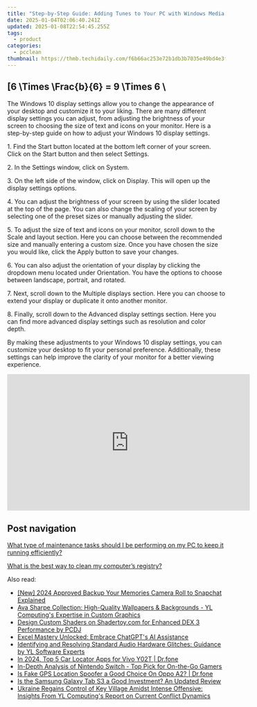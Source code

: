 ```yaml
---
title: "Step-by-Step Guide: Adding Tunes to Your PC with Windows Media Player - Insights From YL Computing"
date: 2025-01-04T02:06:40.241Z
updated: 2025-01-08T22:54:45.255Z
tags:
  - product
categories:
  - pcclean
thumbnail: https://thmb.techidaily.com/f6b66ac253e72b1db3b7035e49bd4e3f144338d6a3b54451e87f8a05d4dd9575.jpg
---
```


## \[6 \Times \Frac{b}{6} = 9 \Times 6 \

The Windows 10 display settings allow you to change the appearance of your desktop and customize it to your liking. There are many different display settings you can adjust, from adjusting the brightness of your screen to choosing the size of text and icons on your monitor. Here is a step-by-step guide on how to adjust your Windows 10 display settings. 

1\. Find the Start button located at the bottom left corner of your screen. Click on the Start button and then select Settings.

2\. In the Settings window, click on System.

3\. On the left side of the window, click on Display. This will open up the display settings options. 

4\. You can adjust the brightness of your screen by using the slider located at the top of the page. You can also change the scaling of your screen by selecting one of the preset sizes or manually adjusting the slider.

5\. To adjust the size of text and icons on your monitor, scroll down to the Scale and layout section. Here you can choose between the recommended size and manually entering a custom size. Once you have chosen the size you would like, click the Apply button to save your changes.

6\. You can also adjust the orientation of your display by clicking the dropdown menu located under Orientation. You have the options to choose between landscape, portrait, and rotated.

7\. Next, scroll down to the Multiple displays section. Here you can choose to extend your display or duplicate it onto another monitor.

8\. Finally, scroll down to the Advanced display settings section. Here you can find more advanced display settings such as resolution and color depth. 

By making these adjustments to your Windows 10 display settings, you can customize your desktop to fit your personal preference. Additionally, these settings can help improve the clarity of your monitor for a better viewing experience.

<!-- affiliate ads begin -->
<iframe width="560" height="315" src="https://www.youtube.com/embed/aqeO4ed766s?si=AWtKHxP4hvQRd_lk" title="YouTube video player" frameborder="0" allow="accelerometer; autoplay; clipboard-write; encrypted-media; gyroscope; picture-in-picture; web-share" referrerpolicy="strict-origin-when-cross-origin" allowfullscreen></iframe>
<!-- affiliate ads end -->

## Post navigation

[What type of maintenance tasks should I be performing on my PC to keep it running efficiently?](https://tools.techidaily.com/pcclean/products/)

[What is the best way to clean my computer’s registry?](https://tools.techidaily.com/pcclean/products/)

<ins class="adsbygoogle"
     style="display:block"
     data-ad-format="autorelaxed"
     data-ad-client="ca-pub-7571918770474297"
     data-ad-slot="1223367746"></ins>

<ins class="adsbygoogle"
     style="display:block"
     data-ad-client="ca-pub-7571918770474297"
     data-ad-slot="8358498916"
     data-ad-format="auto"
     data-full-width-responsive="true"></ins>

<span class="atpl-alsoreadstyle">Also read:</span>
<div><ul>
<li><a href="https://snapchat-videos.techidaily.com/new-2024-approved-backup-your-memories-camera-roll-to-snapchat-explained/"><u>[New] 2024 Approved Backup Your Memories Camera Roll to Snapchat Explained</u></a></li>
<li><a href="https://win-hot.techidaily.com/ava-sharpe-collection-high-quality-wallpapers-and-backgrounds-yl-computings-expertise-in-custom-graphics/"><u>Ava Sharpe Collection: High-Quality Wallpapers & Backgrounds - YL Computing's Expertise in Custom Graphics</u></a></li>
<li><a href="https://win-hot.techidaily.com/design-custom-shaders-on-shadertoycom-for-enhanced-dex-3-performance-by-pcdj/"><u>Design Custom Shaders on Shadertoy.com for Enhanced DEX 3 Performance by PCDJ</u></a></li>
<li><a href="https://tech-savvy.techidaily.com/excel-mastery-unlocked-embrace-chatgpts-ai-assistance/"><u>Excel Mastery Unlocked: Embrace ChatGPT's AI Assistance</u></a></li>
<li><a href="https://win-hot.techidaily.com/identifying-and-resolving-standard-audio-hardware-glitches-guidance-by-yl-software-experts/"><u>Identifying and Resolving Standard Audio Hardware Glitches: Guidance by YL Software Experts</u></a></li>
<li><a href="https://android-location-track.techidaily.com/in-2024-top-5-car-locator-apps-for-vivo-y02t-drfone-by-drfone-virtual-android/"><u>In 2024, Top 5 Car Locator Apps for Vivo Y02T | Dr.fone</u></a></li>
<li><a href="https://buynow-marvelous.techidaily.com/in-depth-analysis-of-nintendo-switch-top-pick-for-on-the-go-gamers/"><u>In-Depth Analysis of Nintendo Switch - Top Pick for On-the-Go Gamers</u></a></li>
<li><a href="https://phone-solutions.techidaily.com/is-fake-gps-location-spoofer-a-good-choice-on-oppo-a2-drfone-by-drfone-virtual-android/"><u>Is Fake GPS Location Spoofer a Good Choice On Oppo A2? | Dr.fone</u></a></li>
<li><a href="https://buynow-tips.techidaily.com/is-the-samsung-galaxy-tab-s3-a-good-investment-an-updated-review/"><u>Is the Samsung Galaxy Tab S3 a Good Investment? An Updated Review</u></a></li>
<li><a href="https://win-hot.techidaily.com/ukraine-regains-control-of-key-village-amidst-intense-offensive-insights-from-yl-computings-report-on-current-conflict-dynamics/"><u>Ukraine Regains Control of Key Village Amidst Intense Offensive: Insights From YL Computing's Report on Current Conflict Dynamics</u></a></li>
</ul></div>

